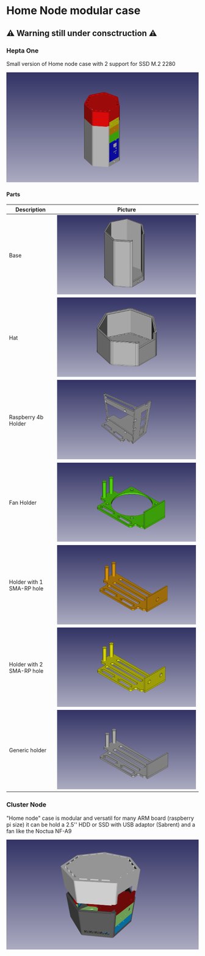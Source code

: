 # Home Node modular case 

## :warning: Warning still under consctruction :warning:


### Hepta One

Small version of Home node case with 2 support for SSD M.2 2280

![demo-hepta-one](/heptaone/demo/demo.png)

#### Parts
Description | Picture
----------- | -------
Base | ![demo-hepta-one](/heptaone/base/base.png)
Hat | ![demo-hepta-one](/heptaone/base/hat.png)
Raspberry 4b Holder | ![demo-hepta-one](/heptaone/holder/rpi4/rpi4b-holder.png)
Fan Holder | ![demo-hepta-one](/heptaone/holder/fan/fan-holder.png)
Holder with 1 SMA-RP hole | ![demo-hepta-one](/heptaone/holder/sma-1c/sma1c-holder.png)
Holder with 2 SMA-RP hole | ![demo-hepta-one](/heptaone/holder/sma-2c/sma2c-holder.png)
Generic holder | ![demo-hepta-one](/heptaone/holder/generic/generic-holder.png)


### Cluster Node

"Home node" case is modular and versatil for many ARM board (raspberry pi size) 
it can be hold a 2.5'' HDD or SSD with USB adaptor (Sabrent) and a fan like the Noctua NF-A9

![demo-hdd25-rpi4-af9](/demo/demo-hdd25-rpi4-a9.png)
